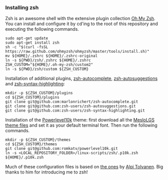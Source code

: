 ### Installing zsh
Zsh is an awesome shell with the extensive plugin collection
[Oh My Zsh](https://ohmyz.sh/).
You can install and configure it by cd'ing to the root
of this repository and executing the following commands.

```
sudo apt-get update
sudo apt-get install zsh
sh -c "$(curl -fsSL https://raw.github.com/ohmyzsh/ohmyzsh/master/tools/install.sh)"
mv ${HOME}/.zshrc ${HOME}/.zshrc-original
ln -s ${PWD}/zsh/.zshrc ${HOME}/.zshrc
ZSH_CUSTOM="${HOME}/.oh-my-zsh/custom2"
ln -s ${PWD}/zsh/custom ${ZSH_CUSTOM}
```

Installation of additional plugins,
[zsh-autocomplete](https://github.com/marlonrichert/zsh-autocomplete),
[zsh-autosuggestions](https://github.com/zsh-users/zsh-autosuggestions)
and
[zsh-syntax-highlighting](https://github.com/zsh-users/zsh-syntax-highlighting):
```
mkdir -p ${ZSH_CUSTOM}/plugins
cd ${ZSH_CUSTOM}/plugins
git clone git@github.com:marlonrichert/zsh-autocomplete.git
git clone git@github.com:zsh-users/zsh-autosuggestions.git
git clone git@github.com:zsh-users/zsh-syntax-highlighting.git
```

Installation of the
[Powerlevel10k](https://github.com/romkatv/powerlevel10k) theme:
first download all the
[MesloLGS theme files](https://github.com/romkatv/powerlevel10k#meslo-nerd-font-patched-for-powerlevel10k)
and set it as your default terminal font.
Then run the following commands.
```
mkdir -p ${ZSH_CUSTOM}/themes
cd ${ZSH_CUSTOM}/themes
git clone git@github.com:romkatv/powerlevel10k.git
ln -s <LOCAL_REPOSITORY_FOLDER>/linux-scripts/zsh/.p10k.zsh ${HOME}/.p10k.zsh
```

Much of these configuration files is based on
[the ones](https://gitlab.com/tolvanea/linux_utility_scripts/-/blob/master/zshrc) by
[Alpi Tolvanen](https://github.com/tolvanea).
Big thanks to him for introducing me to zsh!
